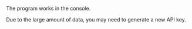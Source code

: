 The program works in the console.

Due to the large amount of data, you may need to generate a new API key.
